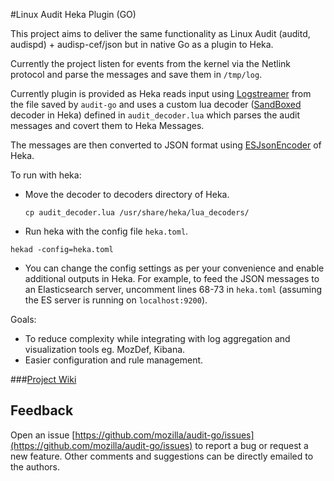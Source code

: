 #Linux Audit Heka Plugin (GO)

This project aims to deliver the same functionality as Linux Audit (auditd, audispd) + audisp-cef/json but in native Go as a plugin to Heka.

Currently the project listen for events from the kernel via the Netlink protocol and parse the messages and save them in `/tmp/log`.

Currently plugin is provided as Heka reads input using [Logstreamer](http://hekad.readthedocs.org/en/v0.10.0/config/inputs/logstreamer.html) from the file saved by `audit-go` and uses a custom lua decoder ([SandBoxed](http://hekad.readthedocs.org/en/v0.10.0/config/decoders/sandbox.html) decoder in Heka) defined in `audit_decoder.lua` which parses the audit messages and covert them to Heka Messages.

The messages are then converted to JSON format using [ESJsonEncoder](http://hekad.readthedocs.org/en/v0.10.0/config/encoders/esjson.html) of Heka.

To run with heka:

*   Move the decoder to decoders directory of Heka.

    `cp audit_decoder.lua /usr/share/heka/lua_decoders/`

*   Run heka with the config file `heka.toml`.

   `hekad -config=heka.toml`

*   You can change the config settings as per your convenience and enable additional outputs in Heka. For example, to feed the JSON messages to an Elasticsearch server, uncomment lines 68-73 in `heka.toml` (assuming the ES server is running on `localhost:9200`).

Goals:

*   To reduce complexity while integrating with log aggregation and visualization tools eg. MozDef, Kibana.
*   Easier configuration and rule management.

###[Project Wiki](https://wiki.mozilla.org/Security/Mentorships/MWoS/2014/Linux_Audit_heka_plugin_%28Go%29)

Feedback
-----------------
Open an issue [https://github.com/mozilla/audit-go/issues](https://github.com/mozilla/audit-go/issues) to report a bug or request a new feature. Other comments and suggestions can be directly emailed to the authors.

